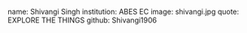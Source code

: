 name: Shivangi Singh
institution: ABES EC
image: shivangi.jpg
quote: EXPLORE THE THINGS
github: Shivangi1906
